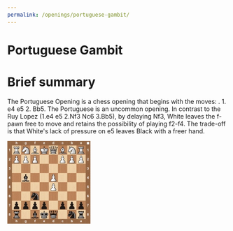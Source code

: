 ```yaml
---
permalink: /openings/portuguese-gambit/
---
```

Portuguese Gambit
=================

# Brief summary


The Portuguese Opening is a chess opening that begins with the moves: . 1. e4 e5 2. Bb5. The Portuguese is an uncommon opening. In contrast to the Ruy Lopez (1.e4 e5 2.Nf3 Nc6 3.Bb5), by delaying Nf3, White leaves the f-pawn free to move and retains the possibility of playing f2-f4. The trade-off is that White's lack of pressure on e5 leaves Black with a freer hand.

<img src="/img/Portuguese Gambit.jpg"/>
